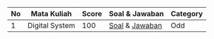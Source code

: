 |**No**| **Mata Kuliah**      | **Score** | **Soal & Jawaban** | **Category**  |
| ---- |:--------------------:| --------- | ------------------ | ------------ |
|   1  | Digital System 	  |   100     | [Soal](./Question%20and%20Answer/Digital%20System/S_UTS_AVV_SisDig.pdf) & [Jawaban](./Question%20and%20Answer/Digital%20System/J_UTS_AVV_SisDig.pdf) | Odd		   |